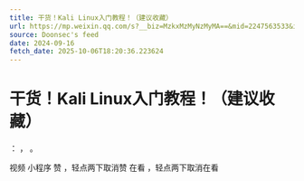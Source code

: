 ```yaml
---
title: 干货！Kali Linux入门教程！（建议收藏）
url: https://mp.weixin.qq.com/s?__biz=MzkxMzMyNzMyMA==&mid=2247563533&idx=1&sn=751c6d55b99c4cebe7bb6244f79d94c6
source: Doonsec's feed
date: 2024-09-16
fetch_date: 2025-10-06T18:20:36.223624
---
```


# 干货！Kali Linux入门教程！（建议收藏）

：
，
。

视频
小程序
赞
，轻点两下取消赞
在看
，轻点两下取消在看